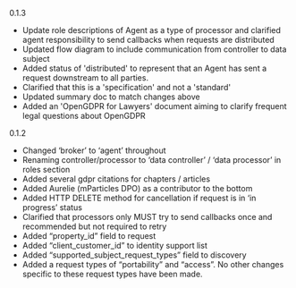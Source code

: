 0.1.3
- Update role descriptions of Agent as a type of processor and clarified agent responsibility to send callbacks when requests are distributed
- Updated flow diagram to include communication from controller to data subject
- Added status of 'distributed' to represent that an Agent has sent a request downstream to all parties.
- Clarified that this is a 'specification' and not a 'standard'
- Updated summary doc to match changes above
- Added an 'OpenGDPR for Lawyers' document aiming to clarify frequent legal questions about OpenGDPR

0.1.2
- Changed ‘broker’ to ‘agent’ throughout
- Renaming controller/processor to ‘data controller’ / ‘data processor’  in roles section
- Added several gdpr citations for chapters / articles
- Added Aurelie (mParticles DPO) as a contributor to the bottom
- Added HTTP DELETE method for cancellation if request is in ‘in progress’ status
- Clarified that processors only MUST try to send callbacks once and recommended but not required to retry
- Added “property_id” field to request
- Added “client_customer_id” to identity support list
- Added “supported_subject_request_types” field to discovery
- Added a request types of “portability” and “access”. No other changes specific to these request types have been made.
